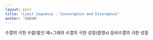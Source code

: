 ```yaml
---
layout: post
title: "Limit Sequence - Convergence and Divergence"
author: "DAEUN"
---
```


수열의 극한 수렴/발산 예+그래프
수열의 극한 성질(증명x)
등비수열의 극한 성질
